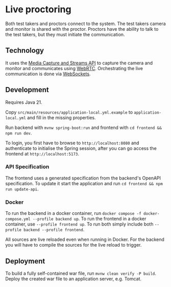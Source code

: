 # Live proctoring
Both test takers and proctors connect to the system. The test takers camera
and monitor is shared with the proctor. Proctors have the ability to talk to the
test takers, but they must initiate the communication.

## Technology
It uses the [Media Capture and Streams API](https://developer.mozilla.org/en-US/docs/Web/API/Media_Capture_and_Streams_API)
to capture the camera and monitor and communicates using [WebRTC](https://developer.mozilla.org/en-US/docs/Web/API/WebRTC_API).
Orchestrating the live communication is done via [WebSockets](https://developer.mozilla.org/en-US/docs/Web/API/WebSockets_API).

## Development
Requires Java 21.

Copy `src/main/resources/application-local.yml.example` to `application-local.yml` and fill in the missing properties.

Run backend with `mvnw spring-boot:run` and frontend with `cd frontend && npm run dev`.

To login, you first have to browse to `http://localhost:8080` and authenticate
to initialise the Spring session, after you can go access the frontend at `http://localhost:5173`.

### API Specification
The frontend uses a generated specification from the backend's OpenAPI specification.
To update it start the application and run `cd frontend && npm run update-api`.

### Docker
To run the backend in a docker container, run `docker compose -f docker-compose.yml --profile backend up`.
To run the frontend in a docker container, use `--profile frontend up`.
To run both simply include both `--profile backend --profile frontend`.

All sources are live reloaded even when running in Docker. For the backend you will have to compile the sources for the
live reload to trigger.

## Deployment
To build a fully self-contained war file, run `mvnw clean verify -P build`.
Deploy the created war file to an application server, e.g. Tomcat.
